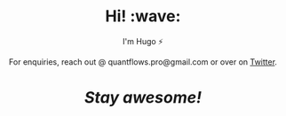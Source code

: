 <h1 align='center'> Hi! :wave:</h1>
<p align='center'>
I'm Hugo ⚡
</p>
<p align='center'>For enquiries, reach out @ quantflows.pro@gmail.com or over on <a href="https://twitter.com/quantflows">Twitter</a>.</p>

<h1 align='center'><i>Stay awesome!</i></h1>
